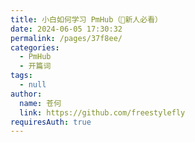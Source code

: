```yaml
---
title: 小白如何学习 PmHub（🌟新人必看）
date: 2024-06-05 17:30:32
permalink: /pages/37f8ee/
categories: 
  - PmHub
  - 开篇词
tags: 
  - null
author: 
  name: 苍何
  link: https://github.com/freestylefly
requiresAuth: true
---
```

